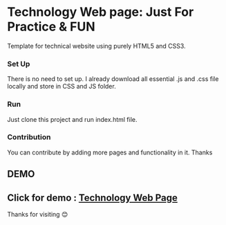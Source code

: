 # Technology Web page: Just For Practice & FUN 
Template for technical website using purely HTML5 and CSS3.

### Set Up
There is no need to set up. I already download all essential .js and .css file locally and store in CSS and JS folder.

### Run
Just clone this project and run index.html file.

### Contribution
You can contribute by adding more pages and functionality in it. Thanks

## DEMO
 Click for demo : <a href="https://rakeshec005.github.io/Technology/" target="_blank">Technology Web Page</a>
---

Thanks for visiting 😊